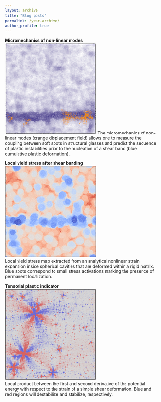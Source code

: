 ```yaml
---
layout: archive
title: "Blog posts"
permalink: /year-archive/
author_profile: true
---
```


**Micromechanics of non-linear modes**
<br/>
<img src="/images/micromeca_non_linear_modes-min.png" width="300" height="300">
The micromechanics of non-linear modes (orange displacement field) allows one to measure the coupling between soft spots in structural glasses and predict the sequence of plastic instabilities prior to the nucleation of a shear band (blue cumulative plastic deformation).
<br/>

**Local yield stress after shear banding**
<br/>
<img src="/images/strain_expansion-min.png" width="300" height="300">
<br/>
Local yield stress map extracted from an analytical nonlinear strain expansion inside spherical cavities that are deformed within a rigid matrix. Blue spots correspond to small stress activations marking the presence of permanent localization.
<br/>

**Tensorial plastic indicator**
<br/>
<img src="/images/pairwise_product-min.png" width="300" height="300">
<br/>
Local product between the first and second derivative of the potential energy with respect to the strain of a simple shear deformation. Blue and red regions will destabilize and stabilize, respectively.</figcaption>
<br/>
